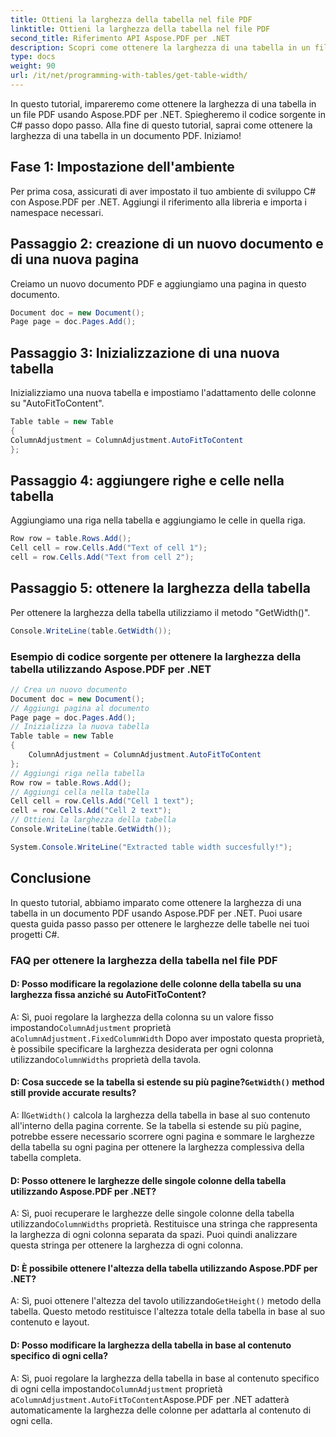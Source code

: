```yaml
---
title: Ottieni la larghezza della tabella nel file PDF
linktitle: Ottieni la larghezza della tabella nel file PDF
second_title: Riferimento API Aspose.PDF per .NET
description: Scopri come ottenere la larghezza di una tabella in un file PDF utilizzando Aspose.PDF per .NET.
type: docs
weight: 90
url: /it/net/programming-with-tables/get-table-width/
---
```

In questo tutorial, impareremo come ottenere la larghezza di una tabella in un file PDF usando Aspose.PDF per .NET. Spiegheremo il codice sorgente in C# passo dopo passo. Alla fine di questo tutorial, saprai come ottenere la larghezza di una tabella in un documento PDF. Iniziamo!

## Fase 1: Impostazione dell'ambiente
Per prima cosa, assicurati di aver impostato il tuo ambiente di sviluppo C# con Aspose.PDF per .NET. Aggiungi il riferimento alla libreria e importa i namespace necessari.

## Passaggio 2: creazione di un nuovo documento e di una nuova pagina
Creiamo un nuovo documento PDF e aggiungiamo una pagina in questo documento.

```csharp
Document doc = new Document();
Page page = doc.Pages.Add();
```

## Passaggio 3: Inizializzazione di una nuova tabella
Inizializziamo una nuova tabella e impostiamo l'adattamento delle colonne su "AutoFitToContent".

```csharp
Table table = new Table
{
ColumnAdjustment = ColumnAdjustment.AutoFitToContent
};
```

## Passaggio 4: aggiungere righe e celle nella tabella
Aggiungiamo una riga nella tabella e aggiungiamo le celle in quella riga.

```csharp
Row row = table.Rows.Add();
Cell cell = row.Cells.Add("Text of cell 1");
cell = row.Cells.Add("Text from cell 2");
```

## Passaggio 5: ottenere la larghezza della tabella
Per ottenere la larghezza della tabella utilizziamo il metodo "GetWidth()".

```csharp
Console.WriteLine(table.GetWidth());
```

### Esempio di codice sorgente per ottenere la larghezza della tabella utilizzando Aspose.PDF per .NET

```csharp
// Crea un nuovo documento
Document doc = new Document();
// Aggiungi pagina al documento
Page page = doc.Pages.Add();
// Inizializza la nuova tabella
Table table = new Table
{
	ColumnAdjustment = ColumnAdjustment.AutoFitToContent
};
// Aggiungi riga nella tabella
Row row = table.Rows.Add();
// Aggiungi cella nella tabella
Cell cell = row.Cells.Add("Cell 1 text");
cell = row.Cells.Add("Cell 2 text");
// Ottieni la larghezza della tabella
Console.WriteLine(table.GetWidth());

System.Console.WriteLine("Extracted table width succesfully!");
```

## Conclusione
In questo tutorial, abbiamo imparato come ottenere la larghezza di una tabella in un documento PDF usando Aspose.PDF per .NET. Puoi usare questa guida passo passo per ottenere le larghezze delle tabelle nei tuoi progetti C#.

### FAQ per ottenere la larghezza della tabella nel file PDF

#### D: Posso modificare la regolazione delle colonne della tabella su una larghezza fissa anziché su AutoFitToContent?

 A: Sì, puoi regolare la larghezza della colonna su un valore fisso impostando`ColumnAdjustment` proprietà a`ColumnAdjustment.FixedColumnWidth` Dopo aver impostato questa proprietà, è possibile specificare la larghezza desiderata per ogni colonna utilizzando`ColumnWidths` proprietà della tavola.

####  D: Cosa succede se la tabella si estende su più pagine?`GetWidth()` method still provide accurate results?

 A: Il`GetWidth()` calcola la larghezza della tabella in base al suo contenuto all'interno della pagina corrente. Se la tabella si estende su più pagine, potrebbe essere necessario scorrere ogni pagina e sommare le larghezze della tabella su ogni pagina per ottenere la larghezza complessiva della tabella completa.

#### D: Posso ottenere le larghezze delle singole colonne della tabella utilizzando Aspose.PDF per .NET?

A: Sì, puoi recuperare le larghezze delle singole colonne della tabella utilizzando`ColumnWidths` proprietà. Restituisce una stringa che rappresenta la larghezza di ogni colonna separata da spazi. Puoi quindi analizzare questa stringa per ottenere la larghezza di ogni colonna.

#### D: È possibile ottenere l'altezza della tabella utilizzando Aspose.PDF per .NET?

 A: Sì, puoi ottenere l'altezza del tavolo utilizzando`GetHeight()` metodo della tabella. Questo metodo restituisce l'altezza totale della tabella in base al suo contenuto e layout.

#### D: Posso modificare la larghezza della tabella in base al contenuto specifico di ogni cella?

 A: Sì, puoi regolare la larghezza della tabella in base al contenuto specifico di ogni cella impostando`ColumnAdjustment` proprietà a`ColumnAdjustment.AutoFitToContent`Aspose.PDF per .NET adatterà automaticamente la larghezza delle colonne per adattarla al contenuto di ogni cella.